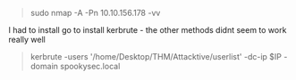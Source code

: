> sudo nmap -A -Pn 10.10.156.178 -vv

I had to install go to install kerbrute - the other methods didnt seem to work really well

> kerbrute -users '/home/Desktop/THM/Attacktive/userlist' -dc-ip $IP -domain spookysec.local